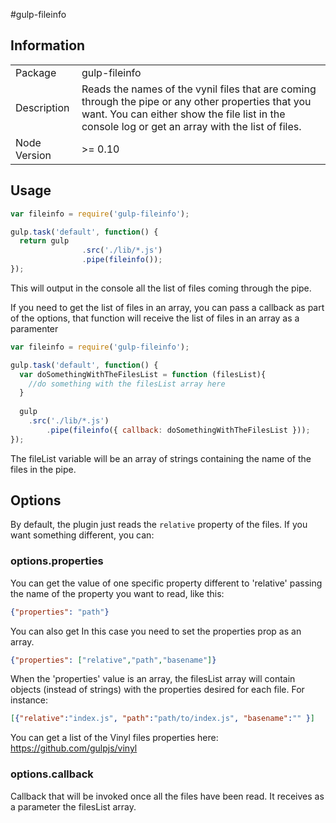 #gulp-fileinfo

## Information

<table>
<tr>
<td>Package</td><td>gulp-fileinfo</td>
</tr>
<tr>
<td>Description</td>
<td>Reads the names of the vynil files that are coming through the pipe or any other properties that you want. You can either show the file list in the console log or get an array with the list of files.</td>
</tr>
<tr>
<td>Node Version</td>
<td>>= 0.10</td>
</tr>
</table>

## Usage

```js
var fileinfo = require('gulp-fileinfo');

gulp.task('default', function() {
  return gulp
  				.src('./lib/*.js')
  				.pipe(fileinfo());
});
```

This will output in the console all the list of files coming through the pipe. 

If you need to get the list of files in an array, you can pass a callback as part of the options, that function will receive the list of files in an array as a paramenter

```js
var fileinfo = require('gulp-fileinfo');

gulp.task('default', function() {
  var doSomethingWithTheFilesList = function (filesList){
    //do something with the filesList array here
  }
  
  gulp
  	.src('./lib/*.js')
		.pipe(fileinfo({ callback: doSomethingWithTheFilesList }));
});

```

The fileList variable will be an array of strings containing the name of the files in the pipe.

## Options

By default, the plugin just reads the `relative` property of the files. If you want something different, you can:

### options.properties
You can get the value of one specific property different to 'relative' passing the name of the property you want to read, like this:
```json
{"properties": "path"}
```

You can also get In this case you need to set the properties prop as an array.
```json
{"properties": ["relative","path","basename"]}
```

When the 'properties' value is an array, the filesList array will contain objects (instead of strings) with the properties desired for each file. For instance:

```json
[{"relative":"index.js", "path":"path/to/index.js", "basename":"" }]
```

You can get a list of the Vinyl files properties here: https://github.com/gulpjs/vinyl


### options.callback
Callback that will be invoked once all the files have been read. It receives as a parameter the filesList array.

